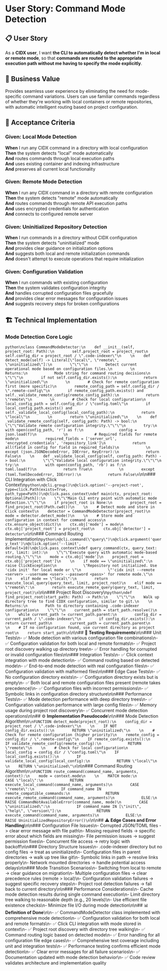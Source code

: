 # User Story: Command Mode Detection

## 📋 **User Story**

As a **CIDX user**, I want **the CLI to automatically detect whether I'm in local or remote mode**, so that **commands are routed to the appropriate execution path without me having to specify the mode explicitly**.

## 🎯 **Business Value**

Provides seamless user experience by eliminating the need for mode-specific command variations. Users can use familiar commands regardless of whether they're working with local containers or remote repositories, with automatic intelligent routing based on project configuration.

## 📝 **Acceptance Criteria**

### Given: Local Mode Detection
**When** I run any CIDX command in a directory with local configuration  
**Then** the system detects "local" mode automatically  
**And** routes commands through local execution paths  
**And** uses existing container and indexing infrastructure  
**And** preserves all current local functionality  

### Given: Remote Mode Detection  
**When** I run any CIDX command in a directory with remote configuration  
**Then** the system detects "remote" mode automatically  
**And** routes commands through remote API execution paths  
**And** uses encrypted credentials for authentication  
**And** connects to configured remote server  

### Given: Uninitialized Repository Detection
**When** I run commands in a directory without CIDX configuration  
**Then** the system detects "uninitialized" mode  
**And** provides clear guidance on initialization options  
**And** suggests both local and remote initialization commands  
**And** doesn't attempt to execute operations that require initialization  

### Given: Configuration Validation
**When** I run commands with existing configuration  
**Then** the system validates configuration integrity  
**And** handles corrupted configuration files gracefully  
**And** provides clear error messages for configuration issues  
**And** suggests recovery steps for broken configurations  

## 🏗️ **Technical Implementation**

### Mode Detection Core Logic
```python\nclass CommandModeDetector:\n    def __init__(self, project_root: Path):\n        self.project_root = project_root\n        self.config_dir = project_root / \".code-indexer\"\n    \n    def detect_mode(self) -> Literal[\"local\", \"remote\", \"uninitialized\"]:\n        \"\"\"\n        Detect current operational mode based on configuration files.\n        \n        Returns:\n            Mode string for command routing decisions\n        \"\"\"\n        if not self.config_dir.exists():\n            return \"uninitialized\"\n        \n        # Check for remote configuration first (more specific)\n        remote_config_path = self.config_dir / \".remote-config\"\n        if remote_config_path.exists() and self._validate_remote_config(remote_config_path):\n            return \"remote\"\n        \n        # Check for local configuration\n        local_config_path = self.config_dir / \"config.toml\"\n        if local_config_path.exists() and self._validate_local_config(local_config_path):\n            return \"local\"\n        \n        return \"uninitialized\"\n    \n    def _validate_remote_config(self, config_path: Path) -> bool:\n        \"\"\"Validate remote configuration integrity.\"\"\"\n        try:\n            with open(config_path, 'r') as f:\n                config = json.load(f)\n            \n            # Required fields for remote mode\n            required_fields = ['server_url', 'encrypted_credentials', 'repository_link']\n            return all(field in config for field in required_fields)\n            \n        except (json.JSONDecodeError, IOError, KeyError):\n            return False\n    \n    def _validate_local_config(self, config_path: Path) -> bool:\n        \"\"\"Validate local configuration integrity.\"\"\"\n        try:\n            with open(config_path, 'rb') as f:\n                toml.load(f)\n            return True\n            \n        except (toml.TomlDecodeError, IOError):\n            return False\n```\n\n### CLI Integration with Click Context\n```python\n@cli.group()\n@click.option('--project-root', type=click.Path(exists=True, path_type=Path))\n@click.pass_context\ndef main(ctx, project_root: Optional[Path]):\n    \"\"\"Main CLI entry point with automatic mode detection.\"\"\"\n    if project_root is None:\n        project_root = find_project_root(Path.cwd())\n    \n    # Detect mode and store in Click context\n    detector = CommandModeDetector(project_root)\n    mode = detector.detect_mode()\n    \n    # Store mode and configuration in context for command access\n    ctx.ensure_object(dict)\n    ctx.obj['mode'] = mode\n    ctx.obj['project_root'] = project_root\n    ctx.obj['detector'] = detector\n```\n\n### Command Routing Implementation\n```python\n@cli.command(\"query\")\n@click.argument('query_text')\n@click.option('--limit', default=10)\n@click.pass_context\ndef query_command(ctx, query_text: str, limit: int):\n    \"\"\"Execute query with automatic mode-based routing.\"\"\"\n    mode = ctx.obj['mode']\n    project_root = ctx.obj['project_root']\n    \n    if mode == \"uninitialized\":\n        raise ClickException(\n            \"Repository not initialized. Use 'cidx init' for local mode or \"\n            \"'cidx init --remote <server> --username <user> --password <pass>' for remote mode.\"\n        )\n    elif mode == \"local\":\n        return execute_local_query(query_text, limit, project_root)\n    elif mode == \"remote\":\n        return execute_remote_query(query_text, limit, project_root)\n```\n\n### Project Root Discovery\n```python\ndef find_project_root(start_path: Path) -> Path:\n    \"\"\"\n    Walk up directory tree to find CIDX configuration, similar to git.\n    \n    Returns:\n        Path to directory containing .code-indexer configuration\n    \"\"\"\n    current_path = start_path.resolve()\n    \n    while current_path != current_path.parent:\n        config_dir = current_path / \".code-indexer\"\n        if config_dir.exists():\n            return current_path\n        current_path = current_path.parent\n    \n    # If no configuration found, use current directory as project root\n    return start_path\n```\n\n## 🧪 **Testing Requirements**\n\n### Unit Tests\n- ✅ Mode detection with various configuration file combinations\n- ✅ Configuration validation for both local and remote formats\n- ✅ Project root discovery walking up directory tree\n- ✅ Error handling for corrupted or invalid configuration files\n\n### Integration Tests\n- ✅ Click context integration with mode detection\n- ✅ Command routing based on detected mode\n- ✅ End-to-end mode detection with real configuration files\n- ✅ Configuration validation with malformed files\n\n### Edge Case Tests\n- ✅ No configuration directory exists\n- ✅ Configuration directory exists but is empty\n- ✅ Both local and remote configuration files present (remote takes precedence)\n- ✅ Configuration files with incorrect permissions\n- ✅ Symbolic links in configuration directory structure\n\n### Performance Tests\n- ✅ Mode detection performance with deep directory trees\n- ✅ Configuration validation performance with large config files\n- ✅ Memory usage during project root discovery\n- ✅ Concurrent mode detection operations\n\n## ⚙️ **Implementation Pseudocode**\n\n### Mode Detection Algorithm\n```\nFUNCTION detect_mode(project_root):\n    config_dir = project_root / \".code-indexer\"\n    \n    IF NOT config_dir.exists():\n        RETURN \"uninitialized\"\n    \n    # Check for remote configuration (higher priority)\n    remote_config = config_dir / \".remote-config\"\n    IF remote_config.exists():\n        IF validate_remote_config(remote_config):\n            RETURN \"remote\"\n    \n    # Check for local configuration\n    local_config = config_dir / \"config.toml\"\n    IF local_config.exists():\n        IF validate_local_config(local_config):\n            RETURN \"local\"\n    \n    RETURN \"uninitialized\"\n```\n\n### Command Routing Algorithm\n```\nFUNCTION route_command(command_name, arguments, context):\n    mode = context.mode\n    \n    MATCH mode:\n        CASE \"local\":\n            RETURN execute_local_command(command_name, arguments)\n        CASE \"remote\":\n            IF command_name IN remote_compatible_commands:\n                RETURN execute_remote_command(command_name, arguments)\n            ELSE:\n                RAISE CommandNotAvailableError(command_name, mode)\n        CASE \"uninitialized\":\n            IF command_name IN [\"init\", \"help\", \"version\"]:\n                RETURN execute_command(command_name, arguments)\n            ELSE:\n                RAISE UninitializedRepositoryError()\n```\n\n## ⚠️ **Edge Cases and Error Handling**\n\n### Configuration File Issues\n- Corrupted JSON/TOML files -> clear error message with file path\n- Missing required fields -> specific error about which fields are missing\n- File permission issues -> suggest permission fixes\n- Concurrent file access -> retry logic with backoff\n\n### Directory Structure Issues\n- .code-indexer directory but no config files -> treat as uninitialized\n- Configuration files in parent directories -> walk up tree like git\n- Symbolic links in path -> resolve links properly\n- Network mounted directories -> handle potential access delays\n\n### Mode Transition Scenarios\n- Switching from local to remote -> clear guidance on migration\n- Multiple configuration files -> clear precedence rules (remote > local)\n- Configuration validation failures -> suggest specific recovery steps\n- Project root detection failures -> fall back to current directory\n\n### Performance Considerations\n- Cache mode detection results during single command execution\n- Limit directory tree walking to reasonable depth (e.g., 20 levels)\n- Use efficient file existence checks\n- Minimize file I/O during mode detection\n\n## 📊 **Definition of Done**\n\n- ✅ CommandModeDetector class implemented with comprehensive mode detection\n- ✅ Configuration validation for both local and remote formats\n- ✅ Click CLI integration with mode stored in context\n- ✅ Project root discovery with directory tree walking\n- ✅ Command routing logic based on detected mode\n- ✅ Error handling for all configuration file edge cases\n- ✅ Comprehensive test coverage including unit and integration tests\n- ✅ Performance testing confirms efficient mode detection\n- ✅ Clear error messages for all failure scenarios\n- ✅ Documentation updated with mode detection behavior\n- ✅ Code review validates architecture and implementation quality